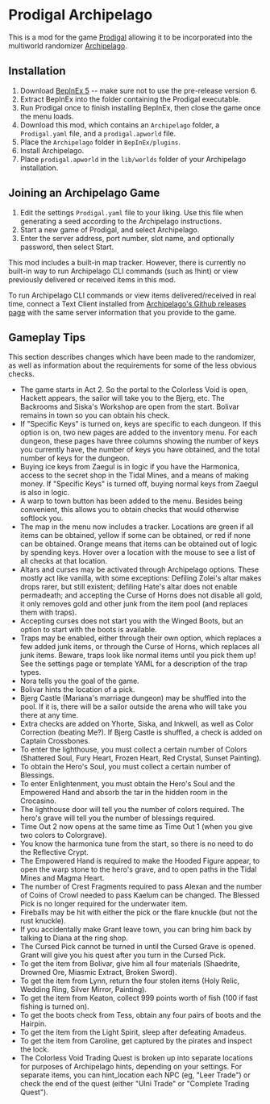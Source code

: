 # Prodigal Archipelago

This is a mod for the game [Prodigal](https://store.steampowered.com/app/1393820/Prodigal/) allowing it to be incorporated into the multiworld randomizer [Archipelago](https://archipelago.gg/).

## Installation

1. Download [BepInEx 5](https://github.com/BepInEx/BepInEx/releases/) -- make sure not to use the pre-release version 6.
2. Extract BepInEx into the folder containing the Prodigal executable.
3. Run Prodigal once to finish installing BepInEx, then close the game once the menu loads.
4. Download this mod, which contains an `Archipelago` folder, a `Prodigal.yaml` file, and a `prodigal.apworld` file.
5. Place the `Archipelago` folder in `BepInEx/plugins`.
6. Install Archipelago.
7. Place `prodigal.apworld` in the `lib/worlds` folder of your Archipelago installation.

## Joining an Archipelago Game

1. Edit the settings `Prodigal.yaml` file to your liking. Use this file when generating a seed according to the Archipelago instructions.
2. Start a new game of Prodigal, and select Archipelago.
3. Enter the server address, port number, slot name, and optionally password, then select Start.

This mod includes a built-in map tracker. However, there is currently no built-in way to run Archipelago CLI commands (such as !hint) or view previously delivered or received items in this mod.

To run Archipelago CLI commands or view items delivered/received in real time, connect a Text Client installed from [Archipelago's Github releases page](https://github.com/ArchipelagoMW/Archipelago/releases/) with the same server information that you provide to the game.

## Gameplay Tips

This section describes changes which have been made to the randomizer, as well as information about the requirements for some of the less obvious checks.

- The game starts in Act 2. So the portal to the Colorless Void is open, Hackett appears, the sailor will take you to the Bjerg, etc. The Backrooms and Siska's Workshop are open from the start. Bolivar remains in town so you can obtain his check.
- If "Specific Keys" is turned on, keys are specific to each dungeon. If this option is on, two new pages are added to the inventory menu. For each dungeon, these pages have three columns showing the number of keys you currently have, the number of keys you have obtained, and the total number of keys for the dungeon.
- Buying ice keys from Zaegul is in logic if you have the Harmonica, access to the secret shop in the Tidal Mines, and a means of making money. If "Specific Keys" is turned off, buying normal keys from Zaegul is also in logic.
- A warp to town button has been added to the menu. Besides being convenient, this allows you to obtain checks that would otherwise softlock you.
- The map in the menu now includes a tracker. Locations are green if all items can be obtained, yellow if some can be obtained, or red if none can be obtained. Orange means that items can be obtained out of logic by spending keys. Hover over a location with the mouse to see a list of all checks at that location.
- Altars and curses may be activated through Archipelago options. These mostly act like vanilla, with some exceptions: Defiling Zolei's altar makes drops rarer, but still existent; defiling Hate's altar does not enable permadeath; and accepting the Curse of Horns does not disable all gold, it only removes gold and other junk from the item pool (and replaces them with traps).
- Accepting curses does not start you with the Winged Boots, but an option to start with the boots is available.
- Traps may be enabled, either through their own option, which replaces a few added junk items, or through the Curse of Horns, which replaces all junk items. Beware, traps look like normal items until you pick them up! See the settings page or template YAML for a description of the trap types.
- Nora tells you the goal of the game.
- Bolivar hints the location of a pick.
- Bjerg Castle (Mariana's marriage dungeon) may be shuffled into the pool. If it is, there will be a sailor outside the arena who will take you there at any time.
- Extra checks are added on Yhorte, Siska, and Inkwell, as well as Color Correction (beating Me?). If Bjerg Castle is shuffled, a check is added on Captain Crossbones.
- To enter the lighthouse, you must collect a certain number of Colors (Shattered Soul, Fury Heart, Frozen Heart, Red Crystal, Sunset Painting).
- To obtain the Hero's Soul, you must collect a certain number of Blessings.
- To enter Enlightenment, you must obtain the Hero's Soul and the Empowered Hand and absorb the tar in the hidden room in the Crocasino.
- The lighthouse door will tell you the number of colors required. The hero's grave will tell you the number of blessings required.
- Time Out 2 now opens at the same time as Time Out 1 (when you give two colors to Colorgrave).
- You know the harmonica tune from the start, so there is no need to do the Reflective Crypt.
- The Empowered Hand is required to make the Hooded Figure appear, to open the warp stone to the hero's grave, and to open paths in the Tidal Mines and Magma Heart.
- The number of Crest Fragments required to pass Alexan and the number of Coins of Crowl needed to pass Kaelum can be changed. The Blessed Pick is no longer required for the underwater item.
- Fireballs may be hit with either the pick or the flare knuckle (but not the rust knuckle).
- If you accidentally make Grant leave town, you can bring him back by talking to Diana at the ring shop.
- The Cursed Pick cannot be turned in until the Cursed Grave is opened. Grant will give you his quest after you turn in the Cursed Pick.
- To get the item from Bolivar, give him all four materials (Shaedrite, Drowned Ore, Miasmic Extract, Broken Sword).
- To get the item from Lynn, return the four stolen items (Holy Relic, Wedding Ring, Silver Mirror, Painting).
- To get the item from Keaton, collect 999 points worth of fish (100 if fast fishing is turned on).
- To get the boots check from Tess, obtain any four pairs of boots and the Hairpin.
- To get the item from the Light Spirit, sleep after defeating Amadeus.
- To get the item from Caroline, get captured by the pirates and inspect the lock.
- The Colorless Void Trading Quest is broken up into separate locations for purposes of Archipelago hints, depending on your settings. For separate items, you can hint_location each NPC (eg, "Leer Trade") or check the end of the quest (either "Ulni Trade" or "Complete Trading Quest").